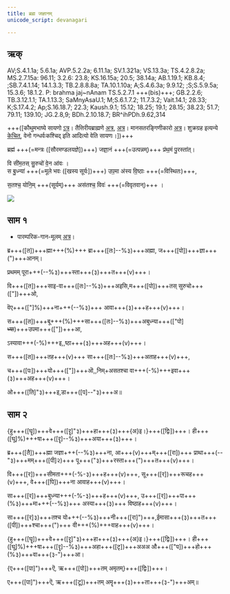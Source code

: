 ```yaml
---
title: ब्रह्म जज्ञानम्  
unicode_script: devanagari  

---   
```


## ऋक्

AV;S.4.1.1a; 5.6.1a; AVP.5.2.2a; 6.11.1a; SV.1.321a; VS.13.3a; TS.4.2.8.2a; MS.2.7.15a: 96.11; 3.2.6: 23.8; KS.16.15a; 20.5; 38.14a; AB.1.19.1; KB.8.4; ;SB.7.4.1.14; 14.1.3.3; TB.2.8.8.8a; TA.10.1.10a; A;S.4.6.3a; 9.9.12; ;S;S.5.9.5a; 15.3.6; 18.1.2. P: brahma jaj~nAnam TS.5.2.7.1 +++(bis)+++; GB.2.2.6; TB.3.12.1.1; TA.1.13.3; SaMnyAsaU.1; M;S.6.1.7.2; 11.7.3.2; Vait.14.1; 28.33; K;S.17.4.2; Ap;S.16.18.7; 22.3; Kaush.9.1; 15.12; 18.25; 19.1; 28.15; 38.23; 51.7; 79.11; 139.10; JG.2.8,9; BDh.2.10.18.7; BR^ihPDh.9.62,314

+++([कौथुमभाष्ये सायणो [ऽत्र](https://archive.org/details/SamaVedaSanhitaWithSayanabhashyaVolume1SatyavrataSamasrami1874bis_201804/page/n706&sa=D&ust=1542425956410000)। तैत्तिरीयब्राह्मणे [अत्र](https://archive.org/stream/Anandashram_Samskrita_Granthavali_Anandashram_Sanskrit_Series/ASS_037_Taittiriya_Brahmanam_with_Sayanabhashya_Part_2_-_Narayanasastri_Godbole_1898#page/n229/mode/2up&sa=D&ust=1542425956410000), [अत्र](https://archive.org/stream/taittiriya/taittiriya_brahmana_bhaskara_02#page/n569/mode/2up&sa=D&ust=1542425956411000)। मानसतरङ्गिणीकारो [अत्र](https://twitter.com/blog_supplement/status/1062936630602928128&sa=D&ust=1542425956411000)। शुक्रग्रह इत्यन्ये [केचित्](https://twitter.com/agnimaan/status/1014886758918512640&sa=D&ust=1542425956411000), वेनो गन्धर्वःकश्चिद् इति आदित्यो वेति सायणः।])+++

ब्रह्म॑ +++(=मन्त्रः ([सौरमण्डलयज्ञे])+++) जज्ञा॒नं +++(=उत्पन्नम्)+++ प्र॑थ॒मं पु॒रस्ता॑त्।

वि सी॑म॒तस् सु॒रुचो॑ वे॒न आ॑वः ।  
स बु॒ध्न्या॑ +++(=मूले भवः ([खस्य सूर्यः])+++) उप॒मा अ॑स्य वि॒ष्ठाः +++(=विस्थितः)+++,

स॒तश्च॒ योनि॒म् +++(सूर्यम्)+++ अस॑तश्च॒ विवः॑ +++(=विवृतवान्)+++  ।

![](../../images/venus_morning_star.jpg)

## साम १

- पारम्परिक-गान-मूलम् [अत्र](https://archive.org/stream/sAmaveda-jaiminIya-paravastu-paramparA-docs/UDAKA%20SAANTHI%20SAAMAANI%23mode/1up&sa=D&ust=1542425956412000)।
<div class="audioEmbed"  caption="रामानुजार्यः 1974 " src="https://archive
.org/download/jaiminIya-sAma-gAna-paravastu-tradition-rAmAnuja/brahma-jajJNAnam-1.mp3"></div>
<div class="audioEmbed"  caption="गोपालार्यः 2015  " src="https://archive
.org/download/jaiminIya-sAma-gAna-paravastu-tradition-gopAla-2015/brahma-jajJNAnam-1.mp3"></div>
<div class="audioEmbed"  caption="गोपाल-विश्वासयोर् अनुवचनम् 2018 1x" src="https://archive
.org/download/jaiminIya-sAma-gAna-paravastu-tradition-anuvachanam-gopAla-vishvAsa-2018/brahma-jajJNAnam-1.mp3"></div>
<div class="audioEmbed"  caption="गोपाल-विश्वासयोर् अनुवचनम् 2018 1.5x" src="https://archive
.org/download/jaiminIya-sAma-gAna-paravastu-tradition-anuvachanam-gopAla-vishvAsa-2018-150p-speed/brahma-jajJNAnam-1.mp3"></div>
<div class="audioEmbed"  caption="गोपालपवनयोर् अनुवचनम् 2015 1x" src="https://archive
.org/download/jaiminIya-sAma-gAna-paravastu-tradition-anuvachanam-gopAla-pavana-2015/brahma-jajJNAnam-1.mp3"></div>
<div class="audioEmbed"  caption="गोपालपवनयोर् अनुवचनम् 2015 1.5x" src="https://archive
.org/download/jaiminIya-sAma-gAna-paravastu-tradition-anuvachanam-gopAla-pavana-2015-150p-speed/brahma-jajJNAnam-1.mp3"></div>

ब्र+++([त])+++ह्मा+++(%)+++ ब्रा+++([तः]--%३)+++अह्मा, ज+++([पो])+++ज्ञा+++(")+++आनम्।

प्रथमम् पूरा+++(--%३)+++स्ता+++(३)+++त+++(v)+++।

वि+++([त])+++साइ-वा+++([तः]--%३)+++अइसि,म+++([पो])+++तस् सुरुचो+++(["])+++ओ,

वॆए+++(["]%)+++ना+++(--%३)+++ आवा+++(३)+++ह+++(v)+++।

स+++([त])+++बू+++(%)+++सा+++([तः]--%३)+++अबुध्न्या+++(["पो] ~~ध्या~~)+++उपमा+++(["])+++आ,

ऽस्यावा+++(-%)+++इ,,ष्ठा+++(३)+++अह+++(v)+++।

स+++([त])+++तह+++(v)+++ सा+++([तः]--%३)+++अताह+++(v)+++,

च+++([पः])+++यो+++(["])+++ऒ,,निम्+असतश्चा वा+++(-%)+++इवा+++(३)+++अह+++(v)+++।

ओ+++([ति]"३)+++इ,डा+++([प]--"३)+++अ॥

## साम २
<div class="audioEmbed"  caption="रामानुजार्यः 1974 " src="https://archive
.org/download/jaiminIya-sAma-gAna-paravastu-tradition-rAmAnuja/brahma-jajJNAnam-2.mp3"></div>
<div class="audioEmbed"  caption="गोपालार्यः 2015  " src="https://archive
.org/download/jaiminIya-sAma-gAna-paravastu-tradition-gopAla-2015/brahma-jajJNAnam-2.mp3"></div>
<div class="audioEmbed"  caption="गोपाल-विश्वासयोर् अनुवचनम् 2018 1x" src="https://archive
.org/download/jaiminIya-sAma-gAna-paravastu-tradition-anuvachanam-gopAla-vishvAsa-2018/brahma-jajJNAnam-2.mp3"></div>
<div class="audioEmbed"  caption="गोपाल-विश्वासयोर् अनुवचनम् 2018 1.5x" src="https://archive
.org/download/jaiminIya-sAma-gAna-paravastu-tradition-anuvachanam-gopAla-vishvAsa-2018-150p-speed/brahma-jajJNAnam-2.mp3"></div>
<div class="audioEmbed"  caption="गोपालपवनयोर् अनुवचनम् 2015 1x" src="https://archive
.org/download/jaiminIya-sAma-gAna-paravastu-tradition-anuvachanam-gopAla-pavana-2015/brahma-jajJNAnam-2.mp3"></div>
<div class="audioEmbed"  caption="गोपालपवनयोर् अनुवचनम् 2015 1.5x" src="https://archive
.org/download/jaiminIya-sAma-gAna-paravastu-tradition-anuvachanam-gopAla-pavana-2015-150p-speed/brahma-jajJNAnam-2.mp3"></div>

{हु+++([घॄ])+++वे+++([रॄ]"३)+++हा+++(३)+++{अ}इ।}+++([द्विः])+++। ही+++([घू]%)+++षा+++([रॄ]--%३)+++अया+++(३)+++।

ब्र+++([तै])+++ह्मा जज्ञा+++(--%३)+++ना, आ+++(v)+++म्+++([रा])+++ प्राथा+++(--"३)+++मम्+++([पी]२)+++ पू+++("३)+++रस्ता+++(")+++त+++(v)+++।

वि+++([र])+++सीमता+++(-%-३)+++ह+++(v)+++, सू+++([र])+++रूचह+++(v)+++, वे+++([पि])+++ना आवाह+++(v)+++।

सा+++([र])+++बुध्न्या+++(-%-३)+++ह+++(v)+++, उ+++([र])+++पा+++(%३)+++मा+++(--%३)+++ अस्या+++(३)+++ विष्ठाह+++(v)+++।

सा+++([र]३)+++तश्च यो+++(--%३)+++नी+++([रा]")+++,ईमासा+++(३)+++त+++([पी])+++श्चा+++(")+++ वी+++(%)+++वाह+++(v)+++।

{हु+++([घॄ])+++वे+++([रॄ]"३)+++हा+++(३)+++{अ}इ।}+++([द्विः])+++। ही+++([घू]%)+++षा+++([रॄ]--%३)+++अहा+++([टृ])+++अअअ औ+++(["प])+++हो+++(%३)+++वा+++(३-")+++आ।

{ए+++([पा]")+++ऎ, ऋ+++([पो])+++तम् अमृतम्}+++([द्विः])+++।

ए+++([पा]")+++ऎ, ऋ+++([टू])+++तम् अमॄ+++(३)+++ता+++(३-")+++अम्॥